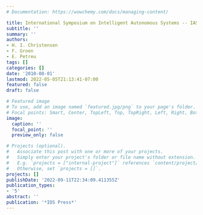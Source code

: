 ```yaml
---
# Documentation: https://wowchemy.com/docs/managing-content/

title: International Symposium on Intelligent Autonomous Systems -- IAS-11
subtitle: ''
summary: ''
authors:
- H. I. Christensen
- F. Groen
- E. Petreu
tags: []
categories: []
date: '2010-08-01'
lastmod: 2022-05-05T21:13:41-07:00
featured: false
draft: false

# Featured image
# To use, add an image named `featured.jpg/png` to your page's folder.
# Focal points: Smart, Center, TopLeft, Top, TopRight, Left, Right, BottomLeft, Bottom, BottomRight.
image:
  caption: ''
  focal_point: ''
  preview_only: false

# Projects (optional).
#   Associate this post with one or more of your projects.
#   Simply enter your project's folder or file name without extension.
#   E.g. `projects = ["internal-project"]` references `content/project/deep-learning/index.md`.
#   Otherwise, set `projects = []`.
projects: []
publishDate: '2022-09-11T22:34:09.411355Z'
publication_types:
- '5'
abstract: ''
publication: '*IOS Press*'
---
```


